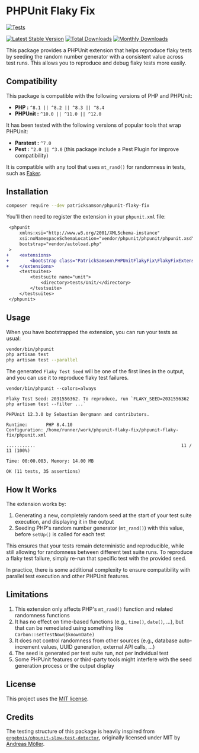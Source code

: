 # PHPUnit Flaky Fix

[![Tests](https://github.com/patricksamson/phpunit-flaky-fix/workflows/Tests/badge.svg)](https://github.com/patricksamson/phpunit-flaky-fix/actions)

[![Latest Stable Version](https://poser.pugx.org/patricksamson/phpunit-flaky-fix/v/stable)](https://packagist.org/packages/patricksamson/phpunit-flaky-fix)
[![Total Downloads](https://poser.pugx.org/patricksamson/phpunit-flaky-fix/downloads)](https://packagist.org/packages/patricksamson/phpunit-flaky-fix)
[![Monthly Downloads](http://poser.pugx.org/patricksamson/phpunit-flaky-fix/d/monthly)](https://packagist.org/packages/patricksamson/phpunit-flaky-fix)

This package provides a PHPUnit extension that helps reproduce flaky tests by seeding the random number generator with a consistent value across test runs. This allows you to reproduce and debug flaky tests more easily.

## Compatibility

This package is compatible with the following versions of PHP and PHPUnit:
- **PHP :** `^8.1 || ^8.2 || ^8.3 || ^8.4`
- **PHPUnit :** `^10.0 || ^11.0 || ^12.0`

It has been tested with the following versions of popular tools that wrap PHPUnit:
- **Paratest :** `^7.0`
- **Pest :** `^2.0 || ^3.0` (this package include a Pest Plugin for improve compatibility)

It is compatible with any tool that uses `mt_rand()` for randomness in tests, such as [Faker](https://github.com/FakerPHP/Faker).

## Installation

```bash
composer require --dev patricksamson/phpunit-flaky-fix
```

You'll then need to register the extension in your `phpunit.xml` file:

```diff
 <phpunit
     xmlns:xsi="http://www.w3.org/2001/XMLSchema-instance"
     xsi:noNamespaceSchemaLocation="vendor/phpunit/phpunit/phpunit.xsd"
     bootstrap="vendor/autoload.php"
 >
+    <extensions>
+        <bootstrap class="PatrickSamson\PHPUnitFlakyFix\FlakyFixExtension" />
+    </extensions>
     <testsuites>
         <testsuite name="unit">
             <directory>tests/Unit/</directory>
         </testsuite>
     </testsuites>
 </phpunit>
```

## Usage

When you have bootstrapped the extension, you can run your tests as usual:

```sh
vendor/bin/phpunit
php artisan test
php artisan test --parallel
```

The generated `Flaky Test Seed` will be one of the first lines in the output, and you can use it to reproduce flaky test failures.

```console
vendor/bin/phpunit --colors=always

Flaky Test Seed: 2031556362. To reproduce, run `FLAKY_SEED=2031556362 php artisan test --filter ...`

PHPUnit 12.3.0 by Sebastian Bergmann and contributors.

Runtime:       PHP 8.4.10
Configuration: /home/runner/work/phpunit-flaky-fix/phpunit-flaky-fix/phpunit.xml

...........                                                       11 / 11 (100%)

Time: 00:00.003, Memory: 14.00 MB

OK (11 tests, 35 assertions)
```
## How It Works

The extension works by:

1. Generating a new, completely random seed at the start of your test suite execution, and displaying it in the output
2. Seeding PHP's random number generator (`mt_rand()`) with this value, before `setUp()` is called for each test

This ensures that your tests remain deterministic and reproducible, while still allowing for randomness between different test suite runs.
To reproduce a flaky test failure, simply re-run that specific test with the provided seed.

In practice, there is some additional complexity to ensure compatibility with parallel test execution and other PHPUnit features.

## Limitations

1. This extension only affects PHP's `mt_rand()` function and related randomness functions
2. It has no effect on time-based functions (e.g., `time()`, `date()`, ...), but that can be remediated using something like `Carbon::setTestNow($knownDate)`
3. It does not control randomness from other sources (e.g., database auto-increment values, UUID generation, external API calls, ...)
4. The seed is generated per test suite run, not per individual test
5. Some PHPUnit features or third-party tools might interfere with the seed generation process or the output display

## License

This project uses the [MIT license](LICENSE.md).

## Credits

The testing structure of this package is heavily inspired from  [`ergebnis/phpunit-slow-test-detector`](https://github.com/ergebnis/phpunit-slow-test-detector), originally licensed under MIT by [Andreas Möller](https://github.com/ergebnis).
